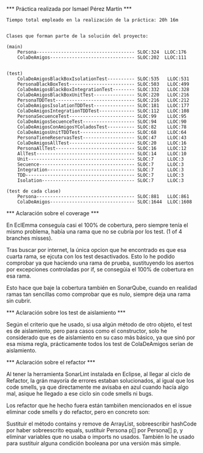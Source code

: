 *** Práctica realizada por Ismael Pérez Martín ***
	
	Tiempo total empleado en la realización de la práctica: 20h 16m
	

	Clases que forman parte de la solución del proyecto:

    (main)
		Persona------------------------------------ SLOC:324  LLOC:176
		ColaDeAmigos------------------------------- SLOC:202  LLOC:111 
		

	(test)
		ColaDeAmigosBlackBoxIsolationTest---------- SLOC:535   LLOC:531 
		PersonaBlackBoxTest------------------------ SLOC:503   LLOC:499 
		ColaDeAmigosBlackBoxIntegrationTest-------- SLOC:332   LLOC:328 
		ColaDeAmigosBlackBoxUnitTest--------------- SLOC:220   LLOC:216 
		PersonaTDDTest----------------------------- SLOC:216   LLOC:212 
		ColaDeAmigosIsolationTDDTest--------------- SLOC:181   LLOC:177 
		ColaDeAmigosIntegrationTDDTest------------- SLOC:112   LLOC:108 	
		PersonaSecuenceTest------------------------ SLOC:99    LLOC:95 	
		ColaDeAmigosSecuenceTest------------------- SLOC:94    LLOC:90 
		ColaDeAmigosConAmigosYColadosTest---------- SLOC:82    LLOC:78 
		ColaDeAmigosUnitTDDTest-------------------- SLOC:68    LLOC:64 
		PersonaTieneReservasTest------------------- SLOC:47    LLOC:43 
		ColaDeAmigosAllTest------------------------ SLOC:20    LLOC:16 
		PersonaAllTest----------------------------- SLOC:16    LLOC:12 
		AllTest------------------------------------ SLOC:14    LLOC:10 
		Unit--------------------------------------- SLOC:7     LLOC:3
		Secuence----------------------------------- SLOC:7     LLOC:3 
		Integration-------------------------------- SLOC:7     LLOC:3 
		TDD---------------------------------------- SLOC:7     LLOC:3 
		Isolation---------------------------------- SLOC:7     LLOC:3  
		
	(test de cada clase)
		Persona------------------------------------ SLOC:881   LLOC:861
		ColaDeAmigos------------------------------- SLOC:1644  LLOC:1608


*** Aclaración sobre el coverage ***

En EclEmma conseguía casi el 100% de cobertura, pero siempre tenía el mismo problema, 
había una rama que no se cubría por los test. (1 of 4 branches misses).

Tras buscar por internet, la única opcion que he encontrado es que esa cuarta rama, se ejcuta con los test desactivados.
Esto lo he podido comprobar ya que hacíendo una rama de prueba, sustituyendo los asertos por excepciones controladas por if, se consegúia el 100% de cobertura en esa rama.

Esto hace que baje la cobertura también en SonarQube, cuando en realidad ramas tan sencillas como comprobar que es nulo, siempre deja una rama sin cubrir.

 
 

*** Aclaración sobre los test de aislamiento ***

Según el criterio que he usado, si usa algún método de otro objeto, el test es de aislamiento, pero para casos como el constructor, solo he considerado que es de aislamiento
en su caso más básico, ya que sinó por esa misma regla, prácticamente todos los test de ColaDeAmigos serían de aislamiento.

 
 

*** Aclaración sobre el refactor ***

Al tener la herramienta SonarLint instalada en Eclipse, al llegar al ciclo de Refactor, la grán mayoría de errores estaban solucionados, al igual que los 
code smells, ya que directamente me avisaba en azul cuando hacía algo mal, asique he llegado a ese ciclo sin code smells ni bugs.

Los refactor que he hecho fuera están tambiñen mencionados en el issue eliminar code smells y do refactor, pero en concreto son:

Sustituir el método contains y remove de ArrayList, sobreescribir hashCode por haber sobreescrito equals, sustituir Persona p[] por Persona[] p, y eliminar variables
que no usaba o imports no usados. También lo he usado para sustituir alguna condición booleana por una versión más simple.

